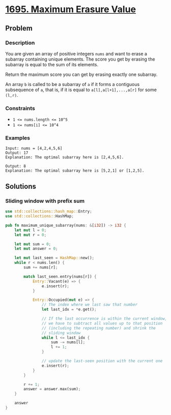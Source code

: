 # [1695. Maximum Erasure Value](https://leetcode.com/problems/maximum-erasure-value/)

## Problem

### Description

You are given an array of positive integers `nums` and want to erase a subarray
containing unique elements. The score you get by erasing the subarray is equal
to the sum of its elements.

Return the maximum score you can get by erasing exactly one subarray.

An array `b` is called to be a subarray of `a` if it forms a contiguous
subsequence of `a`, that is, if it is equal to `a[l],a[l+1],...,a[r]` for
some `(l,r)`.

### Constraints

* `1 <= nums.length <= 10^5`
* `1 <= nums[i] <= 10^4`

### Examples

```text
Input: nums = [4,2,4,5,6]
Output: 17
Explanation: The optimal subarray here is [2,4,5,6].
```

```Input: nums = [5,2,1,2,5,2,1,2,5]
Output: 8
Explanation: The optimal subarray here is [5,2,1] or [1,2,5].
```

## Solutions

### Sliding window with prefix sum

```rust
use std::collections::hash_map::Entry;
use std::collections::HashMap;

pub fn maximum_unique_subarray(nums: &[i32]) -> i32 {
    let mut l = 0;
    let mut r = 0;

    let mut sum = 0;
    let mut answer = 0;

    let mut last_seen = HashMap::new();
    while r < nums.len() {
        sum += nums[r];

        match last_seen.entry(nums[r]) {
            Entry::Vacant(e) => {
                e.insert(r);
            }

            Entry::Occupied(mut e) => {
                // The index where we last saw that number
                let last_idx = *e.get();

                // If the last occurrence is within the current window,
                // we have to subtract all values up to that position
                // (including the repeating number) and shrink the
                // sliding window
                while l <= last_idx {
                    sum -= nums[l];
                    l += 1;
                }

                // update the last-seen position with the current one
                e.insert(r);
            }
        }

        r += 1;
        answer = answer.max(sum);
    }

    answer
}
```
